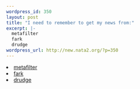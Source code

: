```yaml
--- 
wordpress_id: 350
layout: post
title: "I need to remember to get my news from:"
excerpt: |-
  metafilter
  fark
  drudge
wordpress_url: http://new.nata2.org/?p=350
---
```

<li><a href="http://www.metafilter.com">metafilter</a>
<li><a href="http://www.fark.com">fark</a>
<li><a href="http://www.drudgereport.com">drudge</a>
